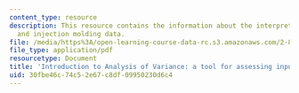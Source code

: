 ```yaml
---
content_type: resource
description: This resource contains the information about the interpreting outputs
  and injection molding data.
file: /media/https%3A/open-learning-course-data-rc.s3.amazonaws.com/2-830j-control-of-manufacturing-processes-sma-6303-spring-2008/30fbe46c74c52e67c8df09950230d6c4_lecture11.pdf
file_type: application/pdf
resourcetype: Document
title: 'Introduction to Analysis of Variance: a tool for assessing input-output relationships'
uid: 30fbe46c-74c5-2e67-c8df-09950230d6c4
---
```

